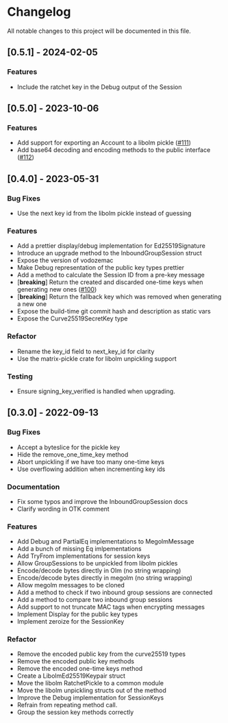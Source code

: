 # Changelog

All notable changes to this project will be documented in this file.

## [0.5.1] - 2024-02-05

### Features

- Include the ratchet key in the Debug output of the Session

## [0.5.0] - 2023-10-06

### Features

- Add support for exporting an Account to a libolm pickle ([#111](https://github.com/matrix-org/vodozemac/pull/111))
- Add base64 decoding and encoding methods to the public interface ([#112](https://github.com/matrix-org/vodozemac/pull/112))


## [0.4.0] - 2023-05-31

### Bug Fixes

- Use the next key id from the libolm pickle instead of guessing

### Features

- Add a prettier display/debug implementation for Ed25519Signature
- Introduce an upgrade method to the InboundGroupSession struct
- Expose the version of vodozemac
- Make Debug representation of the public key types prettier
- Add a method to calculate the Session ID from a pre-key message
- [**breaking**] Return the created and discarded one-time keys when generating new ones ([#100](https://github.com/matrix-org/vodozemac/pull/100))
- [**breaking**] Return the fallback key which was removed when generating a new one
- Expose the build-time git commit hash and description as static vars
- Expose the Curve25519SecretKey type

### Refactor

- Rename the key_id field to next_key_id for clarity
- Use the matrix-pickle crate for libolm unpickling support

### Testing

- Ensure signing_key_verified is handled when upgrading.

## [0.3.0] - 2022-09-13

### Bug Fixes

- Accept a byteslice for the pickle key
- Hide the remove_one_time_key method
- Abort unpickling if we have too many one-time keys
- Use overflowing addition when incrementing key ids

### Documentation

- Fix some typos and improve the InboundGroupSession docs
- Clarify wording in OTK comment

### Features

- Add Debug and PartialEq implementations to MegolmMessage
- Add a bunch of missing Eq imlpementations
- Add TryFrom implementations for session keys
- Allow GroupSessions to be unpickled from libolm pickles
- Encode/decode bytes directly in Olm (no string wrapping)
- Encode/decode bytes directly in megolm (no string wrapping)
- Allow megolm messages to be cloned
- Add a method to check if two inbound group sessions are connected
- Add a method to compare two inbound group sessions
- Add support to not truncate MAC tags when encrypting messages
- Implement Display for the public key types
- Implement zeroize for the SessionKey

### Refactor

- Remove the encoded public key from the curve25519 types
- Remove the encoded public key methods
- Remove the encoded one-time keys method
- Create a LibolmEd25519Keypair struct
- Move the libolm RatchetPickle to a common module
- Move the libolm unpickling structs out of the method
- Improve the Debug implementation for SessionKeys
- Refrain from repeating method call.
- Group the session key methods correctly

<!-- generated by git-cliff -->
